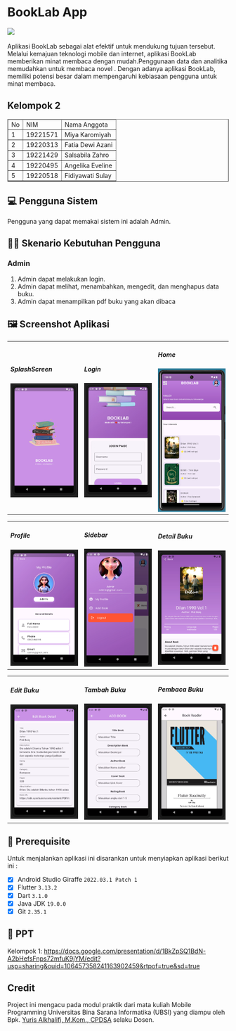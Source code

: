 # BookLab App

<img src="assets/Image/logo.png" width="200px"><br>

Aplikasi BookLab sebagai alat efektif untuk mendukung tujuan tersebut. Melalui kemajuan teknologi mobile dan internet, aplikasi BookLab memberikan minat membaca dengan mudah.Penggunaan data dan analitika memudahkan untuk membaca novel . Dengan adanya aplikasi BookLab, memiliki potensi besar dalam mempengaruhi kebiasaan pengguna untuk minat membaca.

## Kelompok 2
<table border="1">
  <thead>
    <tr>
      <td>No</td>
      <td>NIM</td>
      <td>Nama Anggota</td>
    </tr>
  <thead>
  <tbody>
    <tr>
      <td>1</td>
      <td>19221571</td>
      <td>Miya Karomiyah</td>
    </tr>
    <tr>
      <td>2</td>
      <td>19220313</td>
      <td>Fatia Dewi Azani</td>
    </tr>
    <tr>
      <td>3</td>
      <td>19221429</td>
      <td>Salsabila Zahro</td>
    </tr>
    <tr>
      <td>4</td>
      <td>19220495</td>
      <td>Angelika Eveline</td>
    </tr>
    <tr>
      <td>5</td>
      <td>19220518</td>
      <td>Fidiyawati Sulay</td>
    </tr>
  </tbody>
</table>

## 💻 Pengguna Sistem
Pengguna yang dapat memakai sistem ini adalah Admin.

## 👨‍💻 Skenario Kebutuhan Pengguna
### Admin
<ol>
  <li>Admin dapat melakukan login.</li>
  <li>Admin dapat melihat, menambahkan, mengedit, dan menghapus data buku.</li>
  <li>Admin dapat menampilkan pdf buku yang akan dibaca</li>
</ol>



## 🖼️ Screenshot Aplikasi
<table width="100%">
  <tbody>
    <tr>
      <td width="33%">
        <h5>SplashScreen</h5>
        <img src="assets/ss/loading.png"><br>
      </td>
      <td width="33%">
        <h5>Login</h5>
        <img src="assets/ss/login.png">
      </td>
      <td width="33%">
        <h5>Home</h5>
        <img src="assets/ss/home.png">
      </td>
    </tr>
  </tbody>
</table>

<table width="100%">
  <tbody>
    <tr>
      <td width="33%">
        <h5>Profile</h5>
        <img src="assets/ss/profile.png">
      </td>
      <td width="33%">
        <h5>Sidebar</h5>
        <img src="assets/ss/sidebar.png">
      </td>
      <td width="33%">
        <h5>Detail Buku</h5>
        <img src="assets/ss/bookdetail.png">
      </td>
    </tr>
  </tbody>
</table>

<table width="100%">
  <tbody>
    <tr>
      <td width="33%">
        <h5>Edit Buku</h5>
        <img src="assets/ss/editBook.png">
      </td>
      <td width="33%">
        <h5>Tambah Buku</h5>
        <img src="assets/ss/addBook.png">
      </td>
      <td width="33%">
        <h5>Pembaca Buku</h5>
        <img src="assets/ss/bookReader.png">
      </td>
    </tr>
  </tbody>
</table>

## 📝 Prerequisite
Untuk menjalankan aplikasi ini disarankan untuk menyiapkan aplikasi berikut ini :
  - [x] Android Studio Giraffe <code>2022.03.1 Patch 1</code>
  - [x] Flutter <code>3.13.2</code>
  - [x] Dart <code>3.1.0</code>
  - [x] Java JDK <code>19.0.0</code>
  - [x] Git <code>2.35.1</code>

## 📝 PPT
Kelompok 1: https://docs.google.com/presentation/d/1BkZpSQ1BdN-A2bHefsFnps72mfuK9jYM/edit?usp=sharing&ouid=106457358241163902459&rtpof=true&sd=true

## Credit
Project ini mengacu pada modul praktik dari mata kuliah Mobile Programming Universitas Bina Sarana Informatika (UBSI) yang diampu oleh Bpk.  <a href="https://github.com/yuris60">Yuris Alkhalifi, M.Kom., CPDSA</a> selaku Dosen.
#